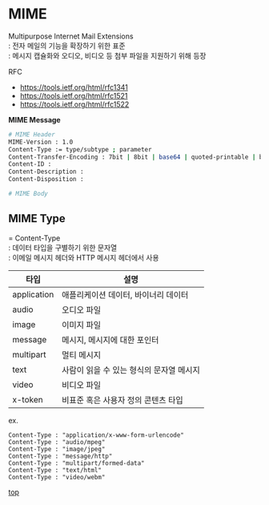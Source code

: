 # MIME
Multipurpose Internet Mail Extensions    
: 전자 메일의 기능을 확장하기 위한 표준      
: 메시지 캡슐화와 오디오, 비디오 등 첨부 파일을 지원하기 위해 등장  

RFC
- https://tools.ietf.org/html/rfc1341    
- https://tools.ietf.org/html/rfc1521
- https://tools.ietf.org/html/rfc1522


**MIME Message**
```bash
# MIME Header
MIME-Version : 1.0
Content-Type := type/subtype ; parameter       
Content-Transfer-Encoding : 7bit | 8bit | base64 | quoted-printable | binary  
Content-ID :
Content-Description :
Content-Disposition :

# MIME Body
```



## MIME Type
= Content-Type    
: 데이터 타입을 구별하기 위한 문자열     
: 이메일 메시지 헤더와 HTTP 메시지 헤더에서 사용   


타입 | 설명
---|---
application | 애플리케이션 데이터, 바이너리 데이터
audio       | 오디오 파일
image       | 이미지 파일
message     | 메시지, 메시지에 대한 포인터  
multipart   | 멀티 메시지
text        | 사람이 읽을 수 있는 형식의 문자열 메시지
video       | 비디오 파일
x-token     | 비표준 혹은 사용자 정의 콘텐츠 타입

ex.
```
Content-Type : "application/x-www-form-urlencode"   
Content-Type : "audio/mpeg"
Content-Type : "image/jpeg"
Content-Type : "message/http"   
Content-Type : "multipart/formed-data"
Content-Type : "text/html"
Content-Type : "video/webm"
```



[top](#)
